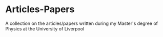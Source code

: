 # Articles-Papers
A collection on the articles/papers written during my Master's degree of Physics at the University of Liverpool
